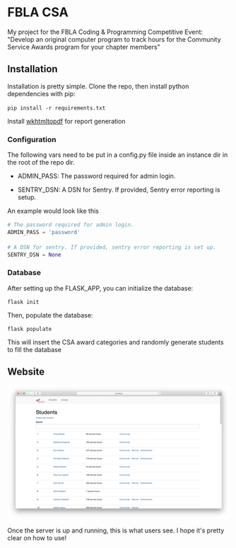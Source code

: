 # FBLA CSA

My project for the FBLA Coding & Programming Competitive Event: "Develop an original computer program to track hours for the Community Service Awards program for your chapter members"

## Installation

Installation is pretty simple. Clone the repo, then install python dependencies with pip:

```pip install -r requirements.txt```

Install [wkhtmltopdf](https://github.com/JazzCore/python-pdfkit/wiki/Installing-wkhtmltopdf) for report generation

### Configuration

The following vars need to be put in a config.py file inside an instance dir in the root of the repo dir.

 - ADMIN_PASS: The password required for admin login.

 - SENTRY_DSN: A DSN for Sentry. If provided, Sentry error reporting is setup.

An example would look like this

```python
# The password required for admin login.
ADMIN_PASS = 'password'

# A DSN for sentry. If provided, sentry error reporting is set up.
SENTRY_DSN = None
```

### Database

After setting up the FLASK_APP, you can initialize the database:

```shell script
flask init
```

Then, populate the database:

```shell script
flask populate
```

This will insert the CSA award categories and randomly generate students to fill the database

## Website

![A view of the main map view](screenshots/main.png)

Once the server is up and running, this is what users see. I hope it's pretty clear on how to use!

